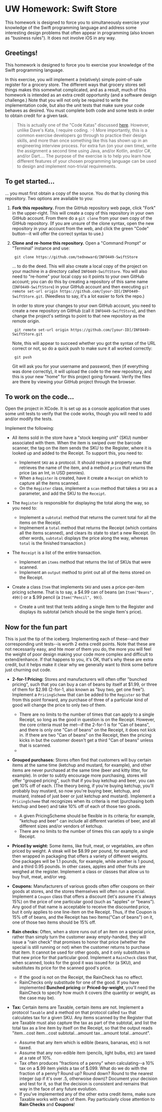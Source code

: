 # UW Homework: Swift Store
This homework is designed to force you to simultaneously exercise your knowledge of the Swift programming language and address some interesting design problems that often appear in programming (also known as "business rules"). It does not involve iOS in any way.

## Greetings!
This homework is designed to force you to exercise your knowledge of the Swift programming language.

In this exercise, you will implement a (relatively) simple point-of-sale register for a grocery store. The different ways that grocery stores sell things makes this somewhat complicated, and as a result, much of this homework is intended as an extra credit opportunity (and a software design challenge.) Note that you will not only be required to write the implementation code, but also the unit tests that make sure your code behaves as desired. You must complete both code and some tests in order to obtain credit for a given task.

> This is actually one of the "Code Katas" discussed [here](http://codekata.com/kata/kata01-supermarket-pricing/). However, unlike Dave's Kata, I require coding. :-) More importantly, this is a common exercise developers go through to practice their design skills, and more than once something like this has shown up in an engineering interview process. For extra fun (on your own time), write the assignment a second time using Java, and/or Kotlin, and/or C#, and/or Dart.... The purpose of the exercise is to help you learn how different features of your chosen programming language can be used to design and implement non-trivial requirements.

## To get started...
... you must first obtain a copy of the source. You do that by cloning this repository. Two options are available to you:

1. **Fork this repository.** From the GitHub repository web page, click "Fork" in the upper-right. This will create a copy of this repository in your own GitHub account. From there do a `git clone` from your own copy of the GitHub repository. (If you are unsure of the clone syntax, open the new repository in your account from the web, and click the green "Code" button--it will offer the correct syntax to use.)

2. **Clone and re-home this repository.** Open a "Command Prompt" or "Terminal" instance and use:

        git clone https://github.com/tedneward/INFO449-SwiftStore

    ... to do the deed. This will also create a local copy of the project on your machine in a directory called `INFO449-SwiftStore`. You will also need to "re-home" your local copy so it points to your own GitHub account; you can do this by creating a repository of this same name (`INFO449-SwiftStore`) in your GitHub account and then executing `git remote set-url origin https://github.com/[your-ID]/INFO449-SwiftStore.git`. (Needless to say, it's a lot easier to fork the repo.)

    In order to store your changes to your own GitHub account, you need to create a new repository on GitHub (call it `INFO449-SwiftStore`), and then change the project's settings to point to that new repository as the remote origin.

        git remote set-url origin https://github.com/[your-ID]/INFO449-SwiftStore.git

    Note, this will appear to succeed whether you got the syntax of the URL correct or not, so do a quick push to make sure it all worked correctly:

        git push

    Git will ask you for your username and password, then (if everything was done correctly), it will upload the code to the new repository, and this is your new "home" for this project going forward. Verify the files are there by viewing your GitHub project through the browser.


## To work on the code...
Open the project in XCode. It is set up as a console application that uses some unit tests to verify that the code works, though you will need to add and/or modify the tests.

Implement the following:

* All items sold in the store have a "stock keeping unit" (SKU) number associated with them. When the item is swiped over the barcode scanner, the tag on the item sends the SKU to the Register, where it is looked up and added to the Receipt. To support this, you need to:
    * Implement `SKU` as a protocol. It should require a property `name` that retrieves the name of the item, and a method `price` that returns the price (as an Int, in USD pennies).
    * When a `Register` is created, have it create a `Receipt` on which to capture all the items scanned.
    * On the `Register` class, implement a `scan` method that takes a `SKU` as a parameter, and add the SKU to the `Receipt`.

* The `Register` is responsible for displaying the total along the way, so you need to:
    * Implement a `subtotal` method that returns the current total for all the items on the Receipt.
    * Implmement a `total` method that returns the Receipt (which contains all the items scanned), and clears its state to start a new Receipt. (In other words, `subtotal` displays the price along the way, whereas `total` is the finished transaction.)

* The `Receipt` is a list of the entire transaction.
    * Implement an `items` method that returns the list of SKUs that were scanned.
    * Implement an `output` method to print out all of the items stored on the Receipt.

* Create a class `Item` that implements `SKU` and uses a price-per-item pricing scheme. That is to say, a $4.99 can of beans (an `Item("Beans", 499)`) or a $.99 pencil (a `Item("Pencil", 99)`).
    * Create a unit test that tests adding a single Item to the Register and displays its subtotal (which should be the single Item's price).

## Now for the fun part
This is just the tip of the iceberg. Implementing each of these--and their corresponding unit tests--is worth 2 extra credit points. Note that these are not necessarily easy, and hte moer of them you do, the more you will feel the weight of poor design making your code more complex and difficult to extend/enhance. If that happens to you, it's OK, that's why these are extra credit, but it helps make it clear why we generally want to think some before just churning out code.

* **2-for-1 Pricing:** Stores and manufacturers will often offer "bunched pricing", such that you can buy a can of beans by itself at $1.99, or three of them for $2.98 (2-for-1, also known as "buy two, get one free"). Implement a `PricingScheme` that can be added to the `Register` so that from this point forward, any purchase of three of a particular kind of good will change the price to only two of them.
    * There are no limits to the number of times that can apply to a single Receipt, so long as the good in question is on the Receipt. However, the core criteria must be met--if the 2-for-1 is for "Can of beans", and there is only one "Can of beans" on the Receipt, it does not kick in. If there are two "Can of beans" on the Receipt, then the pricing kicks in but the customer doesn't get a third "Can of beans" unless that is scanned.
    * 

* **Grouped purchases:** Stores often find that customers will buy certain items at the same time (ketchup and mustard, for example), and other items are never purchased at the same time (beer and kitty litter, for example). In order to subtly encourage more purchasing, stores will offer "grouped pricing", such that if you buy ketchup and beer, you can get 10% off of each. (The theory being, if you're buying ketchup, you'll probably buy mustard, so now you're buying beer, ketchup, and mustard, instead of just beer or just ketchup and mustard). Implement a `PricingScheme` that recognizes when its criteria is met (purchasing both ketchup and beer) and take 10% off of each of those two goods.
    * A given PricingScheme should be flexible in its criteria; for example, "ketchup and beer" can include all different varieties of beer, and all different sizes and/or vendors of ketchup.
    * There are no limits to the number of times this can apply to a single Receipt.

* **Priced by weight:** Some items, like fruit, meat, or vegetables, are often priced by weight. A steak will be $8.99 per pound, for example, and then wrapped in packaging that offers a variety of different weights. One packages will be 1.1 pounds, for example, while another is 1 pound, and a third 0.95 pounds. In other cases, apples and other fruits are weighed at the register. Implement a class or classes that allow us to buy fruit, meat, and/or veg. 

* **Coupons:** Manufacturers of various goods often offer coupons on their goods at stores, and the stores themselves will often run a special. Implement a `Coupon` class that offers a discount (let's assume it's always 15%) on the price of one particular good (such as "apples" or "beans"). Any good of that name is acceptable to receive the discounted price, but it only applies to one line-item on the Receipt. Thus, if the Coupon is 15% off of beans, and the Receipt has two Items("Can of beans") on it, one of those two items should be 15% off.

* **Rain checks:** Often, when a store runs out of an item on a special price, rather than simply turn the customer away empty-handed, they will issue a "rain check" that promises to honor that price (whether the special is still running or not) when the customer returns to purchase that item. It cannot be used for other goods, and it only substitutes in that new price for that particular good. Implement a `RainCheck` class that, when scanned, looks for the good it was issued for (a SKU), and substitutes its price for the scanned good's price. 
    * If the good is not on the Receipt, the RainCheck has no effect.
    * RainChecks only substitude for one of the good. If you have implemented **Bunched pricing** or **Priced-by-weight**, you'll need the RainCheck to specify how much it covers (the quantity or weight, as the case may be).

* **Tax:** Certain items are Taxable, certain items are not. Implement a protocol `Taxable` and a method on that protocol called `tax` that calculates tax for a given SKU. Any items scanned by the Register that are Taxable must also capture the tax as part of the subtotal, and list the total tax as a line item by itself on the Receipt, so that the output reads "item...cost item...cost subtotal...amount tax...amount total...amount".
    * Assume that any item which is edible (beans, bananas, etc) is not taxed.
    * Assume that any non-edible item (pencils, light bulbs, etc) are taxed at a rate of 10%.
    * Tax often produces "fractions of a penny" when calculating--a 10% tax on a $.99 item yields a tax of $.099. What do we do with the fraction of a penny? Round up? Round down? Round to the nearest integer (up if it's over .5, otherwoise down)? Document your decision and test for it, so that the decision is consistent and remains that way in the face of any future evolution.
    * If you've implemented any of the other extra credit items, make sure Taxable works with each of them. Pay particularly close attention to **Rain Checks** and **Coupons**!





